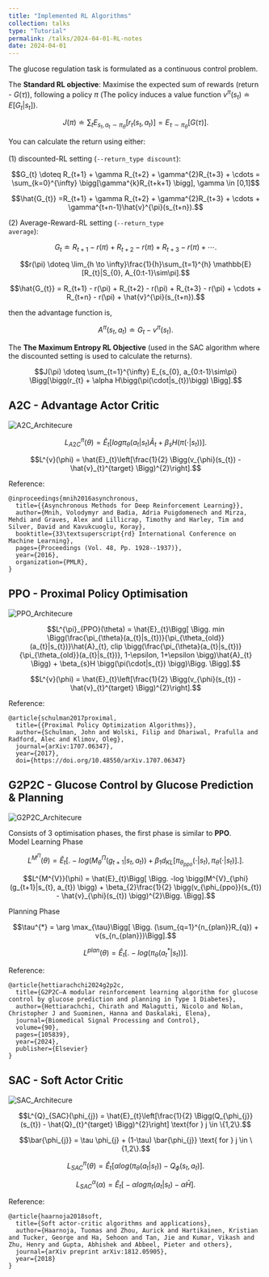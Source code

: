 ```yaml
---
title: "Implemented RL Algorithms"
collection: talks
type: "Tutorial"
permalink: /talks/2024-04-01-RL-notes
date: 2024-04-01
---
```

The glucose regulation task is formulated as a continuous control problem. <br>

The <b>Standard RL objective</b>: Maximise the expected sum of rewards (return - $`G(\tau)`$), following a policy $`\pi`$ (The policy induces a value function $`v^{\pi}(s_{t}) \doteq {E} [G_{t} | s_{t}]`$). <br>
```math
J(\pi) \doteq \sum_{t} E_{s_{t}, a_{t} \sim\pi_{\theta}}\bigg[r_{t}(s_{t}, a_{t})\bigg] = E_{\tau \sim\pi_{\theta}} \bigg[ G(\tau) \bigg]. 
```
You can calculate the return using either: <br>  
(1) discounted-RL setting (<code>--return_type discount</code>): 
```math
G_{t} \doteq R_{t+1} + \gamma R_{t+2} + \gamma^{2}R_{t+3} + \cdots  = \sum_{k=0}^{\infty} \bigg[\gamma^{k}R_{t+k+1} \bigg], \gamma \in [0,1]
```
```math
\hat{G_{t}} =R_{t+1} + \gamma R_{t+2} + \gamma^{2}R_{t+3} + \cdots  + \gamma^{t+n-1}\hat{v}^{\pi}(s_{t+n}).
```

(2) Average-Reward-RL setting (<code>--return_type average</code>):
```math
G_{t} \doteq R_{t+1} - r(\pi) + R_{t+2} - r(\pi) + R_{t+3} - r(\pi) + \cdots .
```
```math
r(\pi) \doteq \lim_{h \to \infty}\frac{1}{h}\sum_{t=1}^{h} \mathbb{E}[R_{t}|S_{0}, A_{0:t-1}\sim\pi].
```
```math
\hat{G_{t}} = R_{t+1} - r(\pi) + R_{t+2} - r(\pi) + R_{t+3} - r(\pi) + \cdots + R_{t+n} - r(\pi)  + \hat{v}^{\pi}(s_{t+n}).
```
then the advantage function is, <br>
```math
A^{\pi}(s_{t}, a_{t}) \doteq G_{t} - v^{\pi}(s_{t}).
```
The <b>The Maximum Entropy RL Objective</b> (used in the SAC algorithm where the discounted setting is used to calculate the returns).
```math
J(\pi) \doteq \sum_{t=1}^{\infty} E_{s_{0}, a_{0:t-1}\sim\pi} \Bigg[\bigg(r_{t} + \alpha H\bigg(\pi(\cdot|s_{t})\bigg) \Bigg].
```


<h2>A2C - Advantage Actor Critic</h2>

![A2C_Architecure](../img/base_architecture.png)

```math
L^{\pi}_{A2C}(\theta) = \hat{E}_{t}\Bigg[ log \pi_{\theta}(a_{t}|s_{t}) \hat{A}_{t} + \beta_{s}H \bigg(\pi(\cdot|s_{t}) \bigg) \Bigg].
```

```math
L^{v}(\phi) = \hat{E}_{t}\left[\frac{1}{2} \Bigg(v_{\phi}(s_{t}) - \hat{v}_{t}^{target} \Bigg)^{2}\right].
```
Reference:
```
@inproceedings{mnih2016asynchronous,
  title={{Asynchronous Methods for Deep Reinforcement Learning}},
  author={Mnih, Volodymyr and Badia, Adria Puigdomenech and Mirza, Mehdi and Graves, Alex and Lillicrap, Timothy and Harley, Tim and Silver, David and Kavukcuoglu, Koray},
  booktitle={33\textsuperscript{rd} International Conference on Machine Learning},
  pages={Proceedings (Vol. 48, Pp. 1928--1937)},
  year={2016},
  organization={PMLR},
}
```

<h2>PPO - Proximal Policy Optimisation</h2>

![PPO_Architecure](../img/base_architecture.png)

```math
L^{\pi}_{PPO}(\theta) = \hat{E}_{t}\Bigg[ \Bigg. min \Bigg(\frac{\pi_{\theta}(a_{t}|s_{t})}{\pi_{\theta_{old}}(a_{t}|s_{t})}\hat{A}_{t}, clip \bigg(\frac{\pi_{\theta}(a_{t}|s_{t})}{\pi_{\theta_{old}}(a_{t}|s_{t})}, 1-\epsilon, 1+\epsilon \bigg)\hat{A}_{t} \Bigg) + \beta_{s}H \bigg(\pi(\cdot|s_{t}) \bigg)\Bigg. \Bigg].
```

```math
L^{v}(\phi) = \hat{E}_{t}\left[\frac{1}{2} \Bigg(v_{\phi}(s_{t}) - \hat{v}_{t}^{target} \Bigg)^{2}\right].
```

Reference:
```
@article{schulman2017proximal,
  title={{Proximal Policy Optimization Algorithms}},
  author={Schulman, John and Wolski, Filip and Dhariwal, Prafulla and Radford, Alec and Klimov, Oleg},
  journal={arXiv:1707.06347},
  year={2017},
  doi={https://doi.org/10.48550/arXiv.1707.06347}
```

<h2>G2P2C - Glucose Control by Glucose Prediction & Planning</h2>

![G2P2C_Architecure](../img/G2P2C_architecure.png)

Consists of 3 optimisation phases, the first phase is similar to **PPO**.<br>
Model Learning Phase <br>
```math
L^{M^{\Pi}}(\theta) = \hat{E}_{t}\Bigg[ \Bigg. -log \bigg(M^{\Pi}_{\theta}(g_{t+1}|s_{t}, a_{t}) \bigg) + \beta_{1}d_{KL} \bigg[\pi_{\theta_{ppo}}(\cdot|s_{t}), \pi_{\theta}(\cdot|s_{t}) \bigg]\Bigg. \Bigg].
```
```math
L^{M^{V}}(\phi) = \hat{E}_{t}\Bigg[ \Bigg. -log \bigg(M^{V}_{\phi}(g_{t+1}|s_{t}, a_{t}) \bigg) + \beta_{2}\frac{1}{2} \bigg(v_{\phi_{ppo}}(s_{t}) - \hat{v}_{\phi}(s_{t}) \bigg)^{2}\Bigg. \Bigg].
```
Planning Phase <br>
```math
\tau^{*} = \arg \max_{\tau}\Bigg[ \Bigg. (\sum_{q=1}^{n_{plan}}R_{q}) + v(s_{n_{plan}})\Bigg].
```
```math
L^{plan}(\theta) = \hat{E}_{t}\Bigg[ \Bigg. -log \bigg(\pi_{\theta}(a^{*}_{t}|s_{t}) \bigg)\Bigg].
```
Reference:
```
@article{hettiarachchi2024g2p2c,
  title={G2P2C—A modular reinforcement learning algorithm for glucose control by glucose prediction and planning in Type 1 Diabetes},
  author={Hettiarachchi, Chirath and Malagutti, Nicolo and Nolan, Christopher J and Suominen, Hanna and Daskalaki, Elena},
  journal={Biomedical Signal Processing and Control},
  volume={90},
  pages={105839},
  year={2024},
  publisher={Elsevier}
}
```

<h2>SAC - Soft Actor Critic</h2>

![SAC_Architecure](../img/SAC_architecture.png)

```math
L^{Q}_{SAC}(\phi_{j}) = \hat{E}_{t}\left[\frac{1}{2} \Bigg(Q_{\phi_{j}}(s_{t}) - \hat{Q}_{t}^{target} \Bigg)^{2}\right] \text{for } j \in \{1,2\}.
```

```math
\bar{\phi_{j}} = \tau \phi_{j} + (1-\tau) \bar{\phi_{j}} \text{ for } j \in \{1,2\}.
```

```math
L^{\pi}_{SAC}(\theta) = \hat{E}_{t}\Bigg[ \alpha log(\pi_{\theta}(a_{t}|s_{t})) - Q_{\phi}(s_{t}, a_{t}) \Bigg].
```

```math
L^{\alpha}_{SAC}(\alpha) = \hat{E}_{t}\Bigg[ -\alpha log \pi_{t}(a_{t}|s_{t}) - \alpha \bar{H} \Bigg].
```
Reference:
```
@article{haarnoja2018soft,
  title={Soft actor-critic algorithms and applications},
  author={Haarnoja, Tuomas and Zhou, Aurick and Hartikainen, Kristian and Tucker, George and Ha, Sehoon and Tan, Jie and Kumar, Vikash and Zhu, Henry and Gupta, Abhishek and Abbeel, Pieter and others},
  journal={arXiv preprint arXiv:1812.05905},
  year={2018}
}
```



